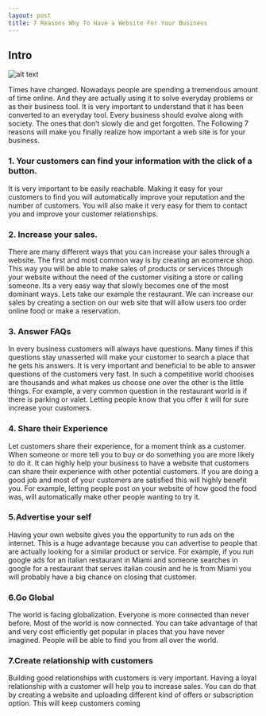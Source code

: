 ```yaml
---
layout: post
title: 7 Reasons Why To Have a Website For Your Business 
---
```


<h2>Intro</h2>

![alt text](http://blog.etech7.com/Portals/153393/images/9559230_xl.jpg "Web")

<p> Times have changed. Nowadays people are spending a tremendous amount of time online. 
And they are actually using it to solve everyday problems or as their business tool. It is very important 
to understand that it has been converted to an everyday tool. Every business should evolve along with society. 
The ones that don’t slowly die and get forgotten. The Following 7 reasons will make you finally realize how 
important a web site is for your business.</p>



<h3>1. Your customers can find your information with the click of a button.</h3>
<p>It is very important to be easily reachable. Making it easy for your customers to find you will
automatically  improve your reputation and the number of customers. You will also make it very easy for 
them to contact you and improve your customer relationships.  </p>



<h3>2. Increase your sales.</h3>
<p>There are many different ways that you can increase your sales through a website. The first and most common way 
is by creating an ecomerce shop. This way you will be able to make sales of products or services  through
your website without the need of the customer visiting a store or calling someone. Its a very easy way that 
slowly becomes one of the most dominant ways. Lets take our example the restaurant. We can increase our sales
by creating a section on our web site that will allow users too order online food or make a reservation. </p>



<h3>3. Answer FAQs </h3>
<p>In every business customers will always have questions. Many times if this questions stay unasserted
will make your customer to search a place that he gets his answers. It is very important and beneficial 
to be able to answer questions of the customers very fast. In such a competitive world chooises are thousands 
and what makes us choose one over the other is the little things. For example, a very common question in the 
restaurant world is if there is parking or valet. Letting people know that you offer it will for sure increase 
your customers.</p>



<h3>4. Share their Experience </h3>
<p>Let customers share their experience, for a moment think as a customer. When someone or more tell 
you to buy or do something you are more likely to do it. It can highly help your business to have a
website that customers can share their experience with other potential customers. If you are doing a good 
job and most of your customers are satisfied this will highly benefit you. For example, letting people post 
on your website of how good the food was, will automatically make other people wanting to try it. </p>



<h3>5.Advertise your self </h3>
<p>Having your own website gives you the opportunity to run ads on the internet. This is a huge advantage
because you can advertise to people that are actually looking for a similar product or service. For example, 
if you run google ads for an italian restaurant in Miami and someone searches in google for a restaurant that 
serves italian cousin and he is from Miami you will probably have a big chance on closing that customer.</p>

<h3>6.Go Global </h3>
<p>The world is facing globalization. Everyone is more connected than never before.
Most of the world is now connected. You can take advantage of that and very cost efficiently 
get popular in places that you have never imagined. People will be able to find you from all over the world. </p>

<h3>7.Create relationship with customers</h3>
<p>Building good relationships with customers is very important. 
Having a loyal relationship with a customer will help you to increase sales. 
You can do that by creating a website and uploading different kind of offers or subscription option. 
This will keep customers coming </p>
